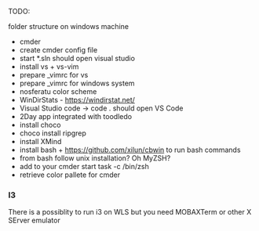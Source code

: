 TODO:

folder structure on windows machine
* cmder
* create cmder config file
* start *.sln should open visual studio
* install vs + vs-vim
* prepare _vimrc for vs
* prepare _vimrc for windows system
* nosferatu color scheme
* WinDirStats - https://windirstat.net/
* Visual Studio code -> code . should open VS Code
* 2Day app integrated with toodledo
* install choco
* choco install ripgrep
* install XMind
* install bash + https://github.com/xilun/cbwin to run bash commands
* from bash follow unix installation? Oh MyZSH?
* add to your cmder start task -c /bin/zsh
* retrieve color pallete for cmder




### I3
There is a possiblity to run i3 on WLS but you need MOBAXTerm or other X SErver emulator
